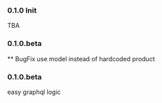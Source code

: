 
### 0.1.0 Init

TBA

### 0.1.0.beta

** BugFix
use model instead of hardcoded product


### 0.1.0.beta

easy graphql logic
